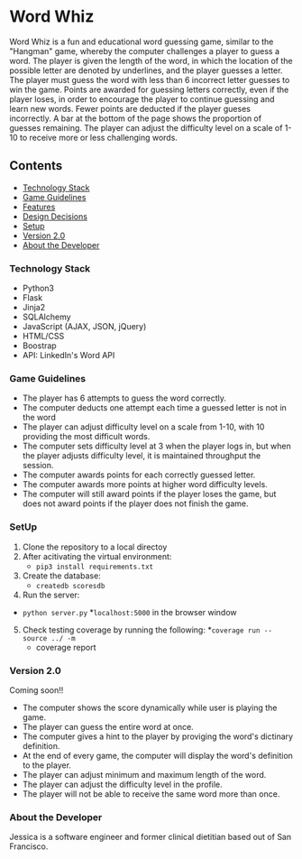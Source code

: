 # Word Whiz
Word Whiz is a fun and educational word guessing game, similar to the "Hangman" game, whereby the computer challenges a player to guess a word. The player is given the length of the word, in which the location of the possible letter are denoted by underlines, and the player guesses a letter. The player must guess the word with less than 6 incorrect letter guesses to win the game. Points are awarded for guessing letters correctly, even if the player loses, in order to encourage the player to continue guessing and learn new words. Fewer points are deducted if the player gueses incorrectly. A bar at the bottom of the page shows the proportion of guesses remaining. The player can adjust the difficulty level on a scale of 1-10 to receive more or less challenging words.


## Contents
* [Technology Stack](#technology-stack)
* [Game Guidelines](#game-guidelines)
* [Features](#features)
* [Design Decisions](#design-decisions)
* [Setup](#setup)
* [Version 2.0](#version-2.0)
* [About the Developer](#about-the-developer)

### Technology Stack 
* Python3
* Flask
* Jinja2
* SQLAlchemy
* JavaScript (AJAX, JSON, jQuery)
* HTML/CSS
* Boostrap
* API: LinkedIn's Word API

### Game Guidelines 
* The player has 6 attempts to guess the word correctly. 
* The computer deducts one attempt each time a guessed letter is not in the word
* The player can adjust difficulty level on a scale from 1-10, with 10 providing the most difficult words.
* The computer sets difficulty level at 3 when the player logs in, but when the player adjusts difficulty level, it is maintained throughput the session.
* The computer awards points for each correctly guessed letter.
* The computer awards more points at higher word difficulty levels.
* The computer will still award points if the player loses the game, but does not award points if the player does not finish the game.

### SetUp

1. Clone the repository to a local directoy 
2. After acitivating the virtual environment:
	* `pip3 install requirements.txt`
3. Create the database:
   * `createdb scoresdb`
4. Run the server:
  * `python server.py`
 *`localhost:5000` in the browser window
5. Check testing coverage by running the following: 
	 *`coverage run --source ../ -m` 
	 * coverage report



### Version 2.0
Coming soon!!

* The computer shows the score dynamically while user is playing the game.
* The player can guess the entire word at once.
* The computer gives a hint to the player by proviging the word's dictinary definition.
* At the end of every game, the computer will display the word's definition to the player.
* The player can adjust minimum and maximum length of the word.
* The player can adjust the difficulty level in the profile. 
* The player will not be able to receive the same word more than once. 

### About the Developer
Jessica is a software engineer and former clinical dietitian based out of San Francisco.